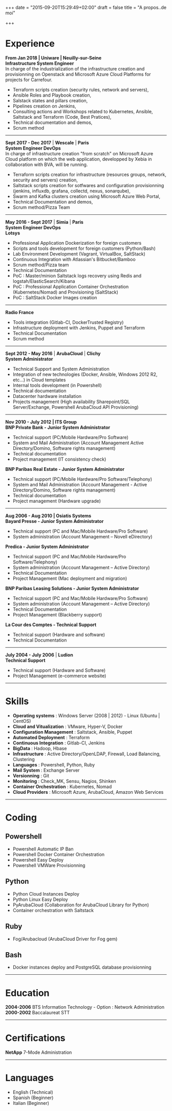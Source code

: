 +++
date = "2015-09-20T15:29:49+02:00"
draft = false
title = "A propos..de moi"

+++

# Experience #
**From Jan 2018 | Uniware | Neuilly-sur-Seine**  
**Infrastructure System Engineer**  
In charge of the industrialization of the infrastructure creation and provisionning on Openstack and Microsoft Azure Cloud Platforms for projects for Carrefour.  
- Terraform scripts creation (security rules, network and servers),  
- Ansible Roles and Playbook creation,  
- Salstack states and pillars creation,  
- Pipelines creation on Jenkins,  
- Consulting actions and Workshops related to Kubernetes, Ansible, Saltstack and Terraform (Code, Best Pratices),  
- Technical documentation and demos,
- Scrum method

---

**Sept 2017 - Dec 2017** | **Wescale** | **Paris**  
**System Engineer DevOps**  
In charge of infrastructure creation "from scratch" on Microsoft Azure Cloud platform on which the web application, developped by Xebia in collaboration with BVA, will be running.  
- Terraform scripts creation for infrastructure (resources groups, network, security and servers) creation,  
- Saltstack scripts creation for sotfwares and configuration provisionning (jenkins, influxdb, grafana, collectd, nexus, sonarqube),  
- Swarm and Kafka clusters creation using Microsoft Azure Web Portal,  
- Technical Documentation and demos,  
- Scrum method/Pizza Team 

---

**May 2016 - Sept 2017** | **Simia** | **Paris**  
**System Engineer DevOps**  
**Lotsys**
- Professional Application Dockerization for foreign customers  
- Scripts and tools development for foreign customers (Python/Bash)  
- Lab Environment Development (Vagrant, VirtualBox, SaltStack)  
- Continuous Integration with Atlassian's Bitbucket/Bamboo  
- Scrum method/Pizza team
- Technical Documentation  
- PoC : Master/minion Saltstack logs recovery using Redis and logstah/ElasticSearch/Kibana  
- PoC : Professional Application Container Orchestration (Kubernetes/Nomad) and Provisioning (SaltStack)  
- PoC : SaltStack Docker Images creation

---

**Radio France**  
- Tools integration (Gitlab-CI, DockerTrusted Registry)  
- Infrastructure deployment with Jenkins, Puppet and Terraform  
- Technical Documentation
- Scrum method
---

**Sept 2012 - May 2016** | **ArubaCloud** | **Clichy**  
**System Administrator**  
- Technical Support and System Administration  
- Integration of new technologies (Docker, Ansible, Windows 2012 R2, etc…) in Cloud templates  
- Internal tools development (in Powershell)  
- Technical documentation  
- Datacenter hardware installation  
- Projects management (High availability Sharepoint/SQL Server/Exchange, Powershell ArubaCloud API Provisioning) 

---

**Nov 2010 - July 2012 | ITS Group**  
**BNP Private Bank - Junior System Administrator**  
- Technical support (PC/Mobile Hardware/Pro Software)  
- System and Mail Administration (Account Management Active Directory/Domino, Software rights management)  
- Technical documentation  
- Project management (IT consistency check)  

**BNP Paribas Real Estate - Junior System Administrator**  
- Technical support (PC/Mobile Hardware/Pro Software/Telephony)  
- System and Mail Administration (Account Management - Active Directory/Domino, Software rights management)  
- Technical documentation  
- Project management (Hardware upgrade)  

---

**Aug 2006 - Aug 2010 | Osiatis Systems**  
**Bayard Presse - Junior System Administrator**  
- Technical support (PC and Mac/Mobile Hardware/Pro Software)  
- System administration (Account Management – Novell eDirectory)  

**Predica - Junior System Administrator**  
- Technical support (PC and Mac/Mobile Hardware/Pro Software/Telephony)  
- System administration (Account Management – Active Directory)  
- Technical Documentation  
- Project Management (Mac deployment and migration)  

**BNP Paribas Leasing Solutions - Junior System Administrator**  
- Technical support (PC and Mac/Mobile Hardware/Pro Software)  
- System administration (Account Management – Active Directory)  
- Technical Documentation  
- Project Management (Blackberry support)  

**La Cour des Comptes - Technical Support**  
- Technical support (Hardware and software)  
- Technical Documentation  

---

**July 2004 - July 2006** | **Ludion**  
**Technical Support**  
- Technical support (Hardware and Software)  
- Project Management (e-commerce website)  

---

# Skills   
- **Operating systems** : Windows Server (2008 | 2012) - Linux (Ubuntu | CentOS)  
- **Cloud and Vitualization** : VMware, Hyper-V, Docker  
- **Configuration Management** : Saltstack, Ansible, Puppet    
- **Automated Deployment** : Terraform  
- **Continuous Integration** : Gitlab-CI, Jenkins  
- **BigData** : Hadoop, Hbase  
- **Infrastructure** : Active Directory/OpenLDAP, Firewall, Load Balancing, Clustering  
- **Languages** : Powershell, Python, Ruby  
- **Mail System** : Exchange Server  
- **Versionning** : Git  
- **Monitoring** : Check_MK, Sensu, Nagios, Shinken  
- **Container Orchestration** : Kubernetes, Nomad  
- **Cloud Providers** : Microsoft Azure, ArubaCloud, Amazon Web Services

---

# Coding

## Powershell
- Powershell Automatic IP Ban
- Powershell Docker Container Orchestration
- Powershell Easy Deploy
- Powershell VMWare Provisionning

## Python
- Python Cloud Instances Deploy
- Python Linux Easy Deploy
- PyArubaCloud (Collaboration for ArubaCloud Library for Python)  
- Container orchestration with Saltstack

## Ruby
- Fog/Arubacloud (ArubaCloud Driver for Fog gem)

## Bash
- Docker instances deploy and PostgreSQL database provisionning

---

# Education
**2004-2006** BTS Information Technology - Option : Network Administration  
**2000-2002** Baccalaureat STT  

---

# Certifications
**NetApp** 7-Mode Administration

---

# Languages
- English (Technical)  
- Spanish (Beginner)  
- Italian (Beginner)  
